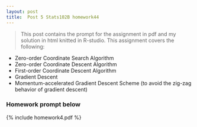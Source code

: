 ```yaml
---
layout: post
title:  Post 5 Stats102B homework44
---
```

> This post contains the prompt for the assignment in pdf and my solution in html knitted in R-studio. This assignment covers the following:

- Zero-order Coordinate Search Algorithm
- Zero-order Coordinate Descent Algorithm
- First-order Coordinate Descent Algorithm
- Gradient Descent
- Momentum-accelerated Gradient Descent Scheme (to avoid the zig-zag behavior of gradient descent)

### Homework prompt below



{% include homework4.pdf %}
